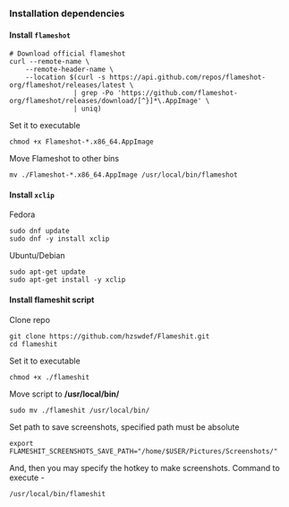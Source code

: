 ### Installation dependencies

#### Install `flameshot`

```
# Download official flameshot
curl --remote-name \
    --remote-header-name \
    --location $(curl -s https://api.github.com/repos/flameshot-org/flameshot/releases/latest \
                | grep -Po 'https://github.com/flameshot-org/flameshot/releases/download/[^}]*\.AppImage' \
                | uniq)
```

Set it to executable
```
chmod +x Flameshot-*.x86_64.AppImage
```

Move Flameshot to other bins
```
mv ./Flameshot-*.x86_64.AppImage /usr/local/bin/flameshot
```

#### Install `xclip`

Fedora
```
sudo dnf update
sudo dnf -y install xclip
```

Ubuntu/Debian
```
sudo apt-get update
sudo apt-get install -y xclip
```

#### Install flameshit script

Clone repo
```
git clone https://github.com/hzswdef/Flameshit.git
cd flameshit
```

Set it to executable
```
chmod +x ./flameshit
```

Move script to **/usr/local/bin/**
```
sudo mv ./flameshit /usr/local/bin/
```

Set path to save screenshots, specified path must be absolute
```
export FLAMESHIT_SCREENSHOTS_SAVE_PATH="/home/$USER/Pictures/Screenshots/"
```

And, then you may specify the hotkey to make screenshots. Command to execute -
```
/usr/local/bin/flameshit
```
